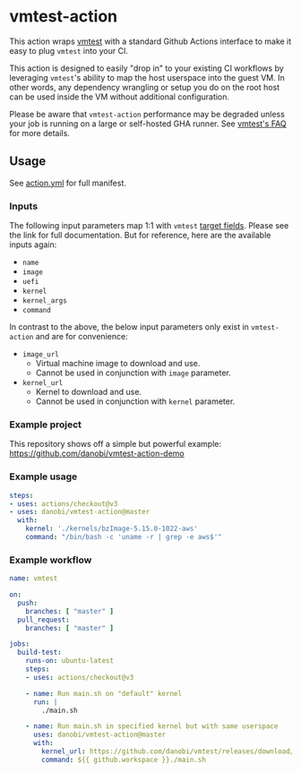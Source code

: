# vmtest-action

This action wraps [vmtest][0] with a standard Github Actions interface to make
it easy to plug `vmtest` into your CI.

This action is designed to easily "drop in" to your existing CI workflows by
leveraging `vmtest`'s ability to map the host userspace into the guest VM. In
other words, any dependency wrangling or setup you do on the root host can be
used inside the VM without additional configuration.

Please be aware that `vmtest-action` performance may be degraded unless your
job is running on a large or self-hosted GHA runner. See [vmtest's FAQ][3] for
more details.

## Usage

See [action.yml][1] for full manifest.

### Inputs

The following input parameters map 1:1 with `vmtest` [target fields][2].
Please see the link for full documentation. But for reference, here are the
available inputs again:

* `name`
* `image`
* `uefi`
* `kernel`
* `kernel_args`
* `command`

In contrast to the above, the below input parameters only exist in
`vmtest-action` and are for convenience:

* `image_url`
  * Virtual machine image to download and use.
  * Cannot be used in conjunction with `image` parameter.
* `kernel_url`
  * Kernel to download and use.
  * Cannot be used in conjunction with `kernel` parameter.


### Example project

This repository shows off a simple but powerful example:
https://github.com/danobi/vmtest-action-demo

### Example usage

```yaml
steps:
- uses: actions/checkout@v3
- uses: danobi/vmtest-action@master
  with:
    kernel: './kernels/bzImage-5.15.0-1022-aws'
    command: "/bin/bash -c 'uname -r | grep -e aws$'"
```

### Example workflow

```yaml
name: vmtest

on:
  push:
    branches: [ "master" ]
  pull_request:
    branches: [ "master" ]

jobs:
  build-test:
    runs-on: ubuntu-latest
    steps:
    - uses: actions/checkout@v3

    - name: Run main.sh on "default" kernel
      run: |
        ./main.sh

    - name: Run main.sh in specified kernel but with same userspace
      uses: danobi/vmtest-action@master
      with:
        kernel_url: https://github.com/danobi/vmtest/releases/download/test_assets/bzImage-v6.2-empty
        command: ${{ github.workspace }}./main.sh
```

[0]: https://github.com/danobi/vmtest
[1]: ./action.yml
[2]: https://github.com/danobi/vmtest#target
[3]: https://github.com/danobi/vmtest/blob/master/docs/faqs.md#why-is-vmtest-slow-in-github-actions
